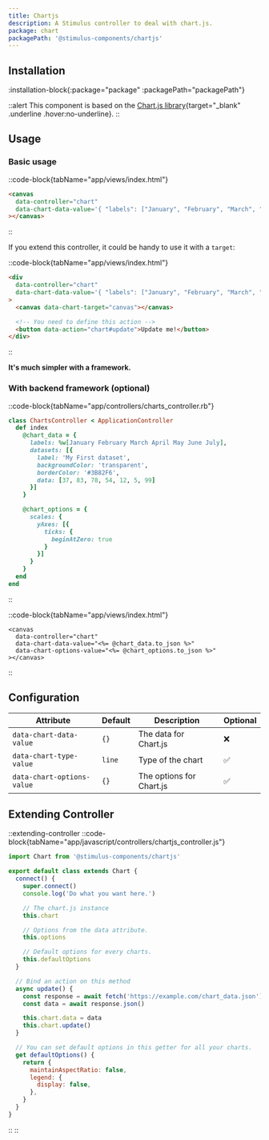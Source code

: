 ```yaml
---
title: Chartjs
description: A Stimulus controller to deal with chart.js.
package: chart
packagePath: '@stimulus-components/chartjs'
---
```


## Installation

:installation-block{:package="package" :packagePath="packagePath"}

::alert
This component is based on the [Chart.js library](https://www.chartjs.org/){target="\_blank" .underline .hover:no-underline}.
::

## Usage

### Basic usage

::code-block{tabName="app/views/index.html"}

```html
<canvas
  data-controller="chart"
  data-chart-data-value='{ "labels": ["January", "February", "March", "April", "May", "June", "July"], "datasets": [{ "label": "My First dataset", "backgroundColor": "transparent", "borderColor": "#3B82F6", "data": [37, 83, 78, 54, 12, 5, 99] }] }'
></canvas>
```

::

If you extend this controller, it could be handy to use it with a `target`:

::code-block{tabName="app/views/index.html"}

```html
<div
  data-controller="chart"
  data-chart-data-value='{ "labels": ["January", "February", "March", "April", "May", "June", "July"], "datasets": [{ "label": "My First dataset", "backgroundColor": "transparent", "borderColor": "#3B82F6", "data": [37, 83, 78, 54, 12, 5, 99] }] }'
>
  <canvas data-chart-target="canvas"></canvas>

  <!-- You need to define this action -->
  <button data-action="chart#update">Update me!</button>
</div>
```

::

**It's much simpler with a framework.**

### With backend framework (optional)

::code-block{tabName="app/controllers/charts_controller.rb"}

```ruby
class ChartsController < ApplicationController
  def index
    @chart_data = {
      labels: %w[January February March April May June July],
      datasets: [{
        label: 'My First dataset',
        backgroundColor: 'transparent',
        borderColor: '#3B82F6',
        data: [37, 83, 78, 54, 12, 5, 99]
      }]
    }

    @chart_options = {
      scales: {
        yAxes: [{
          ticks: {
            beginAtZero: true
          }
        }]
      }
    }
  end
end
```

::

::code-block{tabName="app/views/index.html"}

```erb
<canvas
  data-controller="chart"
  data-chart-data-value="<%= @chart_data.to_json %>"
  data-chart-options-value="<%= @chart_options.to_json %>"
></canvas>
```

::

## Configuration

| Attribute                  | Default | Description              | Optional |
| -------------------------- | ------- | ------------------------ | -------- |
| `data-chart-data-value`    | `{}`    | The data for Chart.js    | ❌       |
| `data-chart-type-value`    | `line`  | Type of the chart        | ✅       |
| `data-chart-options-value` | `{}`    | The options for Chart.js | ✅       |

## Extending Controller

::extending-controller
::code-block{tabName="app/javascript/controllers/chartjs_controller.js"}

```js
import Chart from '@stimulus-components/chartjs'

export default class extends Chart {
  connect() {
    super.connect()
    console.log('Do what you want here.')

    // The chart.js instance
    this.chart

    // Options from the data attribute.
    this.options

    // Default options for every charts.
    this.defaultOptions
  }

  // Bind an action on this method
  async update() {
    const response = await fetch('https://example.com/chart_data.json')
    const data = await response.json()

    this.chart.data = data
    this.chart.update()
  }

  // You can set default options in this getter for all your charts.
  get defaultOptions() {
    return {
      maintainAspectRatio: false,
      legend: {
        display: false,
      },
    }
  }
}
```

::
::
